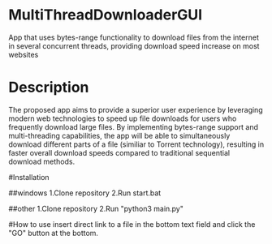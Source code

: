 # MultiThreadDownloaderGUI
App that uses bytes-range functionality to download files from the internet in several concurrent threads, providing download speed increase on most websites

# Description
The proposed app aims to provide a superior user experience by leveraging modern web technologies to speed up file downloads for users who frequently download large files. By implementing bytes-range support and multi-threading capabilities, the app will be able to simultaneously download different parts of a file (similiar to Torrent technology), resulting in faster overall download speeds compared to traditional sequential download methods.

#Installation

##windows
1.Clone repository
2.Run start.bat

##other
1.Clone repository
2.Run "python3 main.py"

#How to use
insert direct link to a file in the bottom text field and click the "GO" button at the bottom.
